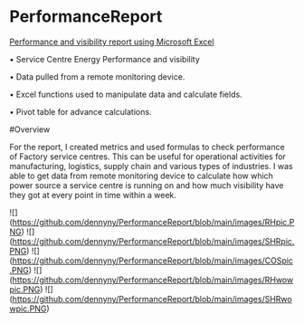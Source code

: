 # PerformanceReport
[Performance and visibility report using Microsoft Excel](https://github.com/dennyny/PerformanceFile)

•	Service Centre Energy Performance and visibility

•	Data pulled from a remote monitoring device.

•	Excel functions used to manipulate data and calculate fields.

•	Pivot table for advance calculations.

#Overview

For the report, I created metrics and used formulas to check performance of Factory service centres. 
This can be useful for operational activities for manufacturing, logistics, supply chain and various types of industries. 
I was able to get data from remote monitoring device to calculate how which power source a service centre is running on and how much visibility have they got at every point in time within a week. 

![] (https://github.com/dennyny/PerformanceReport/blob/main/images/RHpic.PNG)
![] (https://github.com/dennyny/PerformanceReport/blob/main/images/SHRpic.PNG)
![] (https://github.com/dennyny/PerformanceReport/blob/main/images/COSpic.PNG)
![] (https://github.com/dennyny/PerformanceReport/blob/main/images/RHwowpic.PNG)
![] (https://github.com/dennyny/PerformanceReport/blob/main/images/SHRwowpic.PNG)
